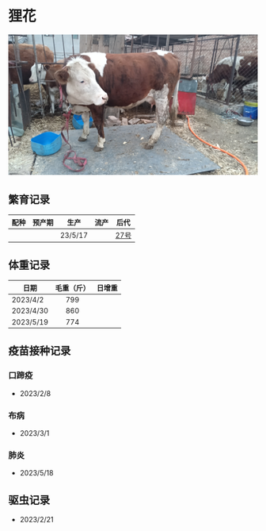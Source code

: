 # 狸花

![狸花](/images/simmental/fourth/狸花.jpg)

## 繁育记录

|配种|预产期|生产|流产|后代|
|:------:|:------:|:------:  |:------:|:--------------------:|
|        |        |23/5/17   |        |[27号](../third/27.md)|

## 体重记录

| 日期           |    毛重（斤）  |日增重|
| ------------- | :-----------: |:---:|
| 2023/4/2     |      799      |     |
| 2023/4/30     |      860      |     |
| 2023/5/19    |      774      |  |

## 疫苗接种记录

### 口蹄疫

- 2023/2/8

### 布病

- 2023/3/1

### 肺炎

- 2023/5/18

## 驱虫记录

- 2023/2/21
